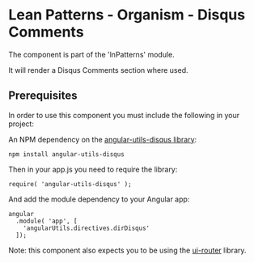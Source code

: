 # Lean Patterns - Organism - Disqus Comments

The component is part of the 'lnPatterns' module.

It will render a Disqus Comments section where used.

## Prerequisites

In order to use this component you must include the following in your project:

An NPM dependency on the [angular-utils-disqus library](https://github.com/michaelbromley/angularUtils/tree/master/src/directives/disqus):

```
npm install angular-utils-disqus
```

Then in your app.js you need to require the library:

```
require( 'angular-utils-disqus' );
```

And add the module dependency to your Angular app:

```
angular
  .module( 'app', [
    'angularUtils.directives.dirDisqus'
  ]);
```

Note: this component also expects you to be using the [ui-router](https://github.com/angular-ui/ui-router) library.
